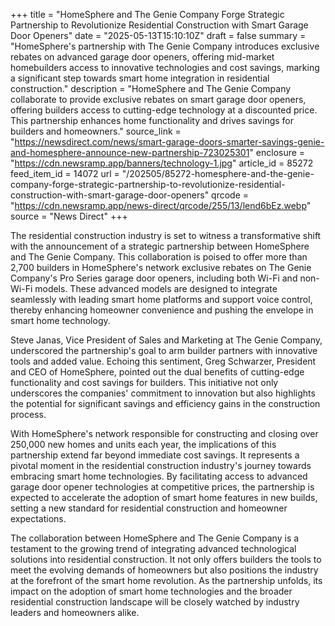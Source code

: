 +++
title = "HomeSphere and The Genie Company Forge Strategic Partnership to Revolutionize Residential Construction with Smart Garage Door Openers"
date = "2025-05-13T15:10:10Z"
draft = false
summary = "HomeSphere's partnership with The Genie Company introduces exclusive rebates on advanced garage door openers, offering mid-market homebuilders access to innovative technologies and cost savings, marking a significant step towards smart home integration in residential construction."
description = "HomeSphere and The Genie Company collaborate to provide exclusive rebates on smart garage door openers, offering builders access to cutting-edge technology at a discounted price. This partnership enhances home functionality and drives savings for builders and homeowners."
source_link = "https://newsdirect.com/news/smart-garage-doors-smarter-savings-genie-and-homesphere-announce-new-partnership-723025301"
enclosure = "https://cdn.newsramp.app/banners/technology-1.jpg"
article_id = 85272
feed_item_id = 14072
url = "/202505/85272-homesphere-and-the-genie-company-forge-strategic-partnership-to-revolutionize-residential-construction-with-smart-garage-door-openers"
qrcode = "https://cdn.newsramp.app/news-direct/qrcode/255/13/lend6bEz.webp"
source = "News Direct"
+++

<p>The residential construction industry is set to witness a transformative shift with the announcement of a strategic partnership between HomeSphere and The Genie Company. This collaboration is poised to offer more than 2,700 builders in HomeSphere's network exclusive rebates on The Genie Company's Pro Series garage door openers, including both Wi-Fi and non-Wi-Fi models. These advanced models are designed to integrate seamlessly with leading smart home platforms and support voice control, thereby enhancing homeowner convenience and pushing the envelope in smart home technology.</p><p>Steve Janas, Vice President of Sales and Marketing at The Genie Company, underscored the partnership's goal to arm builder partners with innovative tools and added value. Echoing this sentiment, Greg Schwarzer, President and CEO of HomeSphere, pointed out the dual benefits of cutting-edge functionality and cost savings for builders. This initiative not only underscores the companies' commitment to innovation but also highlights the potential for significant savings and efficiency gains in the construction process.</p><p>With HomeSphere's network responsible for constructing and closing over 250,000 new homes and units each year, the implications of this partnership extend far beyond immediate cost savings. It represents a pivotal moment in the residential construction industry's journey towards embracing smart home technologies. By facilitating access to advanced garage door opener technologies at competitive prices, the partnership is expected to accelerate the adoption of smart home features in new builds, setting a new standard for residential construction and homeowner expectations.</p><p>The collaboration between HomeSphere and The Genie Company is a testament to the growing trend of integrating advanced technological solutions into residential construction. It not only offers builders the tools to meet the evolving demands of homeowners but also positions the industry at the forefront of the smart home revolution. As the partnership unfolds, its impact on the adoption of smart home technologies and the broader residential construction landscape will be closely watched by industry leaders and homeowners alike.</p>